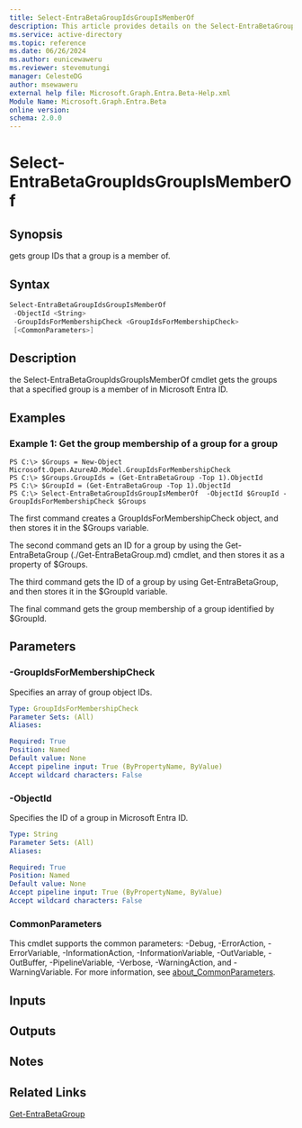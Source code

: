```yaml
---
title: Select-EntraBetaGroupIdsGroupIsMemberOf
description: This article provides details on the Select-EntraBetaGroupIdsGroupIsMemberOf.
ms.service: active-directory
ms.topic: reference
ms.date: 06/26/2024
ms.author: eunicewaweru
ms.reviewer: stevemutungi
manager: CelesteDG
author: msewaweru
external help file: Microsoft.Graph.Entra.Beta-Help.xml
Module Name: Microsoft.Graph.Entra.Beta
online version:
schema: 2.0.0
---
```


# Select-EntraBetaGroupIdsGroupIsMemberOf

## Synopsis
gets group IDs that a group is a member of.

## Syntax

```powershell
Select-EntraBetaGroupIdsGroupIsMemberOf 
 -ObjectId <String>
 -GroupIdsForMembershipCheck <GroupIdsForMembershipCheck> 
 [<CommonParameters>]
```

## Description
the Select-EntraBetaGroupIdsGroupIsMemberOf cmdlet gets the groups that a specified group is a member of in Microsoft Entra ID.

## Examples

### Example 1: Get the group membership of a group for a group
```
PS C:\> $Groups = New-Object Microsoft.Open.AzureAD.Model.GroupIdsForMembershipCheck
PS C:\> $Groups.GroupIds = (Get-EntraBetaGroup -Top 1).ObjectId
PS C:\> $GroupId = (Get-EntraBetaGroup -Top 1).ObjectId
PS C:\> Select-EntraBetaGroupIdsGroupIsMemberOf  -ObjectId $GroupId -GroupIdsForMembershipCheck $Groups
```
The first command creates a GroupIdsForMembershipCheck object, and then stores it in the $Groups variable.

The second command gets an ID for a group by using the Get-EntraBetaGroup (./Get-EntraBetaGroup.md) cmdlet, and then stores it as a property of $Groups.

The third command gets the ID of a group by using Get-EntraBetaGroup, and then stores it in the $GroupId variable.

The final command gets the group membership of a group identified by $GroupId.

## Parameters

### -GroupIdsForMembershipCheck
Specifies an array of group object IDs.

```yaml
Type: GroupIdsForMembershipCheck
Parameter Sets: (All)
Aliases:

Required: True
Position: Named
Default value: None
Accept pipeline input: True (ByPropertyName, ByValue)
Accept wildcard characters: False
```

### -ObjectId
Specifies the ID of a group in Microsoft Entra ID.

```yaml
Type: String
Parameter Sets: (All)
Aliases:

Required: True
Position: Named
Default value: None
Accept pipeline input: True (ByPropertyName, ByValue)
Accept wildcard characters: False
```

### CommonParameters
This cmdlet supports the common parameters: -Debug, -ErrorAction, -ErrorVariable, -InformationAction, -InformationVariable, -OutVariable, -OutBuffer, -PipelineVariable, -Verbose, -WarningAction, and -WarningVariable. For more information, see [about_CommonParameters](https://go.microsoft.com/fwlink/?LinkID=113216).

## Inputs

## Outputs

## Notes

## Related Links

[Get-EntraBetaGroup](Get-EntraBetaGroup.md)

